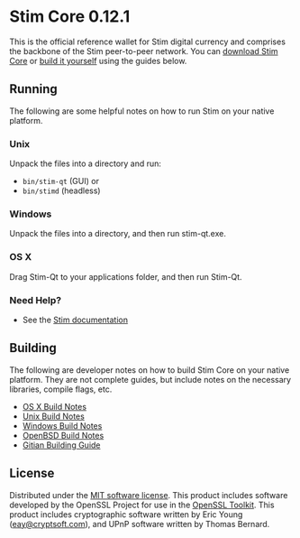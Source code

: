 Stim Core 0.12.1
=====================

This is the official reference wallet for Stim digital currency and comprises the backbone of the Stim peer-to-peer network. You can [download Stim Core](https://www.stim.org/downloads/) or [build it yourself](#building) using the guides below.

Running
---------------------
The following are some helpful notes on how to run Stim on your native platform.

### Unix

Unpack the files into a directory and run:

- `bin/stim-qt` (GUI) or
- `bin/stimd` (headless)

### Windows

Unpack the files into a directory, and then run stim-qt.exe.

### OS X

Drag Stim-Qt to your applications folder, and then run Stim-Qt.

### Need Help?

* See the [Stim documentation](https://stimcoin.cf/wiki/display/DOC)


Building
---------------------
The following are developer notes on how to build Stim Core on your native platform. They are not complete guides, but include notes on the necessary libraries, compile flags, etc.

- [OS X Build Notes](build-osx.md)
- [Unix Build Notes](build-unix.md)
- [Windows Build Notes](build-windows.md)
- [OpenBSD Build Notes](build-openbsd.md)
- [Gitian Building Guide](gitian-building.md)



License
---------------------
Distributed under the [MIT software license](http://www.opensource.org/licenses/mit-license.php).
This product includes software developed by the OpenSSL Project for use in the [OpenSSL Toolkit](https://www.openssl.org/). This product includes
cryptographic software written by Eric Young ([eay@cryptsoft.com](mailto:eay@cryptsoft.com)), and UPnP software written by Thomas Bernard.
